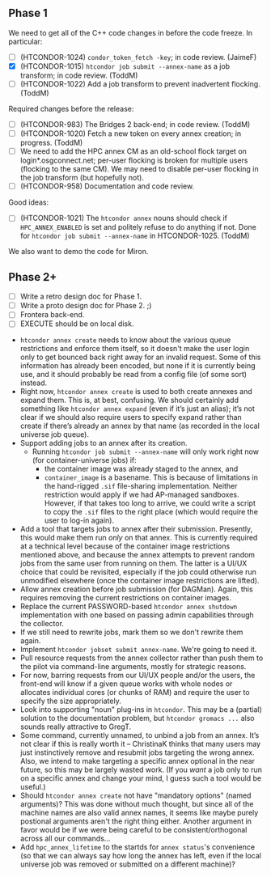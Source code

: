 Phase 1
-------

We need to get all of the C++ code changes in before the code freeze.
In particular:
- [ ]  (HTCONDOR-1024)  `condor_token_fetch -key`; in code review.  (JaimeF)
- [X]  (HTCONDOR-1015)  `htcondor job submit --annex-name` as a job transform;
       in code review.  (ToddM)
- [ ]  (HTCONDOR-1022)  Add a job transform to prevent inadvertent flocking.  (ToddM)

Required changes before the release:
- [ ]  (HTCONDOR-983)   The Bridges 2 back-end; in code review.  (ToddM)
- [ ]  (HTCONDOR-1020)  Fetch a new token on every annex creation;
       in progress.  (ToddM)
- [ ]  We need to add the HPC annex CM as an old-school flock target on login*.osgconnect.net;
       per-user flocking is broken for multiple users (flocking to the same CM).  We may need
       to disable per-user flocking in the job transform (but hopefully not).
- [ ]  (HTCONDOR-958)   Documentation and code review.

Good ideas:
- [ ]  (HTCONDOR-1021)  The `htcondor annex` nouns should check if `HPC_ANNEX_ENABLED`
       is set and politely refuse to do anything if not.  Done for `htcondor job submit --annex-name`
       in HTCONDOR-1025.  (ToddM)

We also want to demo the code for Miron.

Phase 2+
--------

- [ ]  Write a retro design doc for Phase 1.
- [ ]  Write a proto design doc for Phase 2. ;)
- [ ]  Frontera back-end.
- [ ]  EXECUTE should be on local disk.
- `htcondor annex create` needs to know about the various queue restrictions
  and enforce them itself, so it doesn't make the user login only to get
  bounced back right away for an invalid request.  Some of this information
  has already been encoded, but none if it is currently being use, and it
  should probably be read from a config file   (of some sort) instead. 
- Right now, `htcondor annex create` is used to both create annexes and expand
  them.  This is, at best, confusing.  We should certainly add something like
  `htcondor annex expand` (even if it’s just an alias); it’s not clear if we
  should also require users to specify expand rather than create if there’s
  already an annex by that name (as recorded in the local universe job queue).
- Support adding jobs to an annex after its creation.
  - Running `htcondor job submit --annex-name` will only work right now
    (for container-universe jobs) if:
    - the container image was already staged to the annex, and
    - `container_image` is a basename.
    This is because of limitations in the hand-rigged `.sif` file-sharing
    implementation.  Neither restriction would apply if we had AP-managed
    sandboxes.  However, if that takes too long to arrive, we could write
    a script to copy the `.sif` files to the right place (which would require
    the user to log-in again).
- Add a tool that targets jobs to annex after their submission.  Presently,
  this would make them run _only_ on that annex.  This is currently required
  at a technical level because of the container image restrictions mentioned
  above, and because the annex attempts to prevent random jobs from the same
  user from running on them.  The latter is a UI/UX choice that could be
  revisited, especially if the job could otherwise run unmodified elsewhere
  (once the container image restrictions are lifted).
- Allow annex creation before job submission (for DAGMan).  Again, this
  requires removing the current restrictions on container images.
- Replace the current PASSWORD-based `htcondor annex shutdown` implementation
  with one based on passing admin capabilities through the collector.
- If we still need to rewrite jobs, mark them so we don't rewrite them again.
- Implement `htcondor jobset submit annex-name`.  We're going to need it.
- Pull resource requests from the annex collector rather than push them to
  the pilot via command-line arguments, mostly for strategic reasons.
- For now, barring requests from our UI/UX people and/or the users, the
  front-end will know if a given queue works with whole nodes or allocates
  individual cores (or chunks of RAM) and require the user to specify the
  size appropriately.
- Look into supporting "noun" plug-ins in `htcondor`.  This may be a (partial)
  solution to the documentation problem, but `htcondor gromacs ...` also
  sounds really attractive to GregT.
- Some command, currently unnamed, to unbind a job from an annex.  It’s not
  clear if this is really worth it – ChristinaK thinks that many users may
  just instinctively remove and resubmit jobs targeting the wrong annex.  Also,
  we intend to make targeting a specific annex optional in the near future, so
  this may be largely wasted work.  (If you _want_ a job only to run on a
  specific annex and change your mind, I guess such a tool would be useful.)
- Should `htcondor annex create` not have "mandatory options" (named
  arguments)?  This was done without much thought, but since all of the
  machine names are also valid annex names, it seems like maybe
  purely postional arguments aren't the right thing either.  Another argument
  in favor would be if we were being careful to be consistent/orthogonal
  across all our commands...
- Add `hpc_annex_lifetime` to the startds for `annex status`'s convenience
  (so that we can always say how long the annex has left, even if the local
  universe job was removed or submitted on a different machine)?
